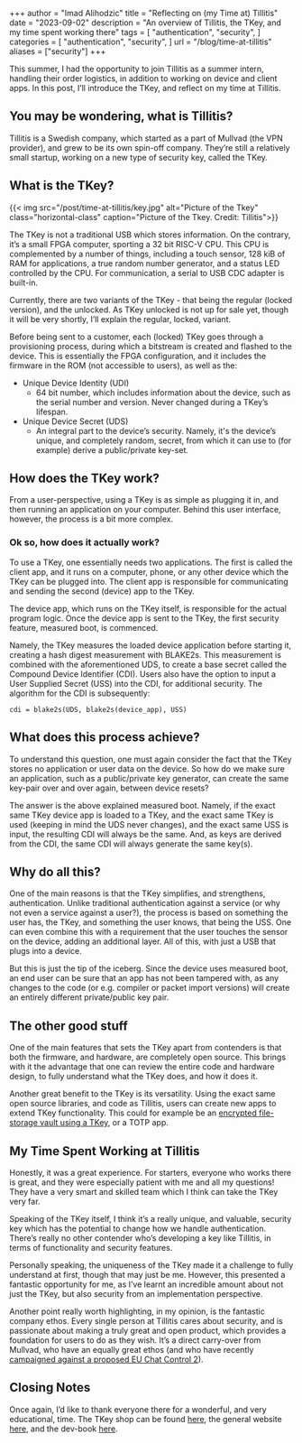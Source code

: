 +++
author = "Imad Alihodzic"
title = "Reflecting on (my Time at) Tillitis"
date = "2023-09-02"
description = "An overview of Tillitis, the TKey, and my time spent working there"
tags = [
    "authentication",
    "security",
]
categories = [
    "authentication",
    "security",
]
url = "/blog/time-at-tillitis"
aliases = ["security"]
+++

This summer, I had the opportunity to join Tillitis as a summer intern, handling their order logistics, in addition to working on device and client apps. In this post, I’ll introduce the TKey, and reflect on my time at Tillitis.
<!--more-->

## You may be wondering, what is Tillitis?

Tillitis is a Swedish company, which started as a part of Mullvad (the VPN provider), and grew to be its own spin-off company. They’re still a relatively small startup, working on a new type of security key, called the TKey. 

## What is the TKey?

{{< img src="/post/time-at-tillitis/key.jpg" alt="Picture of the Tkey" class="horizontal-class" caption="Picture of the Tkey. Credit: Tillitis">}}

The TKey is not a traditional USB which stores information. On the contrary, it’s a small FPGA computer, sporting a 32 bit RISC-V CPU. This CPU is complemented by a number of things, including a touch sensor, 128 kiB of RAM for applications, a true random number generator, and a status LED controlled by the CPU. For communication, a serial to USB CDC adapter is built-in.

Currently, there are two variants of the TKey - that being the regular (locked version), and the unlocked. As TKey unlocked is not up for sale yet, though it will be very shortly, I’ll explain the regular, locked, variant. 

Before being sent to a customer, each (locked) TKey goes through a provisioning process, during which a bitstream is created and flashed to the device. This is essentially the FPGA configuration, and it includes the firmware in the ROM (not accessible to users), as well as the:
- Unique Device Identity (UDI)
    - 64 bit number, which includes information about the device, such as the serial number and version. Never changed during a TKey’s lifespan.
- Unique Device Secret (UDS) 
    - An integral part to the device’s security. Namely, it's the device’s unique, and completely random, secret, from which it can use to (for example) derive a public/private key-set. 

## How does the TKey work?

From a user-perspective, using a TKey is as simple as plugging it in, and then running an application on your computer. Behind this user interface, however, the process is a bit more complex.

### Ok so, how does it actually work?

To use a TKey, one essentially needs two applications. The first is called the client app, and it runs on a computer, phone, or any other device which the TKey can be plugged into. The client app is responsible for communicating and sending the second (device) app to the TKey.

The device app, which runs on the TKey itself, is responsible for the actual program logic. Once the device app is sent to the TKey, the first security feature, measured boot, is commenced. 

Namely, the TKey measures the loaded device application before starting it, creating a hash digest measurement with BLAKE2s. This measurement is combined with the aforementioned UDS, to create a base secret called the Compound Device Identifier (CDI). Users also have the option to input a User Supplied Secret (USS) into the CDI, for additional security. The algorithm for the CDI is subsequently: 

``` golang
cdi = blake2s(UDS, blake2s(device_app), USS)
```

## What does this process achieve?

To understand this question, one must again consider the fact that the TKey stores no application or user data on the device. So how do we make sure an application, such as a public/private key generator, can create the same key-pair over and over again, between device resets? 

The answer is the above explained measured boot. Namely, if the exact same TKey device app is loaded to a TKey, and the exact same TKey is used (keeping in mind the UDS never changes), and the exact same USS is input, the resulting CDI will always be the same. And, as keys are derived from the CDI, the same CDI will always generate the same key(s).

## Why do all this?

One of the main reasons is that the TKey simplifies, and strengthens, authentication. Unlike traditional authentication against a service (or why not even a service against a user?), the process is based on something the user has, the TKey, and something the user knows, that being the USS. One can even combine this with a requirement that the user touches the sensor on the device, adding an additional layer. All of this, with just a USB that plugs into a device.

But this is just the tip of the iceberg. Since the device uses measured boot, an end user can be sure that an app has not been tampered with, as any changes to the code (or e.g. compiler or packet import versions) will create an entirely different private/public key pair. 

## The other good stuff

One of the main features that sets the TKey apart from contenders is that both the firmware, and hardware, are completely open source. This brings with it the advantage that one can review the entire code and hardware design, to fully understand what the TKey does, and how it does it.

Another great benefit to the TKey is its versatility. Using the exact same open source libraries, and code as Tillitis, users can create new apps to extend TKey functionality. This could for example be an [encrypted file-storage vault using a TKey](https://github.com/0xMihir/Cryptum), or a TOTP app. 

## My Time Spent Working at Tillitis 

Honestly, it was a great experience. For starters, everyone who works there is great, and they were especially patient with me and all my questions! They have a very smart and skilled team which I think can take the TKey very far. 

Speaking of the TKey itself, I think it’s a really unique, and valuable, security key which has the potential to change how we handle authentication. There’s really no other contender who’s developing a key like Tillitis, in terms of functionality and security features.

Personally speaking, the uniqueness of the TKey made it a challenge to fully understand at first, though that may just be me. However, this presented a fantastic opportunity for me, as I’ve learnt an incredible amount about not just the TKey, but also security from an implementation perspective.

Another point really worth highlighting, in my opinion, is the fantastic company ethos. Every single person at Tillitis cares about security, and is passionate about making a truly great and open product, which provides a foundation for users to do as they wish. It’s a direct carry-over from Mullvad, who have an equally great ethos (and who have recently [campaigned against a proposed EU Chat Control 2](https://mullvad.net/en/chatcontrol)).

## Closing Notes

Once again, I’d like to thank everyone there for a wonderful, and very educational, time. 
The TKey shop can be found [here](https:/shop.tillitis.se), the general website [here](https:/tillitis.se), and the dev-book [here](https:/dev.tillitis.se).
